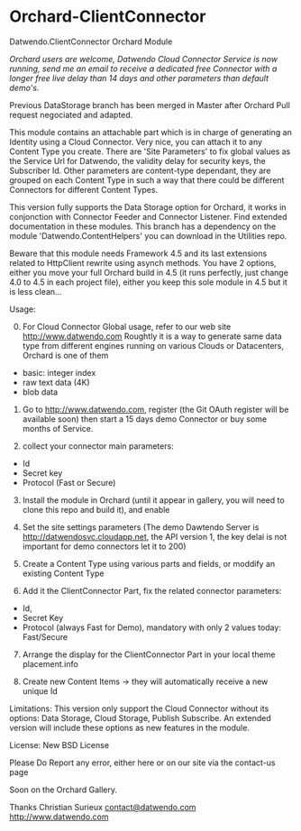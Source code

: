 Orchard-ClientConnector
=======================

Datwendo.ClientConnector Orchard Module

*Orchard users are welcome, Datwendo Cloud Connector Service is now running, send me an email to receive a dedicated free Connector with a longer free live delay than 14 days and other parameters than default demo's.*

Previous DataStorage branch has been merged in Master after Orchard Pull request negociated and adapted.

This module contains an attachable part which is in charge of generating an Identity using a Cloud Connector.
Very nice, you can attach it to any Content Type you create. 
There are 'Site Parameters' to fix global values as the Service Url for Datwendo, the validity delay for security keys, the Subscriber Id.
Other parameters are content-type dependant, they are grouped on each Content Type in such a way that there could be different Connectors for different Content Types.

This version fully supports the Data Storage option for Orchard, it works in conjonction with Connector Feeder and Connector Listener.
Find extended documentation in these modules.
This branch has a dependency on the module 'Datwendo.ContentHelpers' you can download in the Utilities repo.

Beware that this module needs Framework 4.5 and its last extensions related to HttpClient rewrite using asynch methods.
You have 2 options, either you move your full Orchard build in 4.5 (it runs perfectly, just change 4.0 to 4.5 in each project file), either you keep this sole module in 4.5 but it is less clean...

Usage:

0) For Cloud Connector Global usage, refer to our web site http://www.datwendo.com
Roughtly it is a way to generate same data type from different engines running on various Clouds or Datacenters, Orchard is one of them
- basic: integer index 
- raw text data (4K)
- blob data

1) Go to http://www.datwendo.com, register (the Git OAuth register will be available soon) then start a 15 days demo Connector or buy some months of Service.

2) collect your connector main parameters:
 - Id
 - Secret key
 - Protocol (Fast or Secure)
 
3) Install the module in Orchard (until it appear in gallery, you will need to clone this repo and build it), and enable
 
4) Set the site settings parameters (The demo Dawtendo Server is http://datwendosvc.cloudapp.net, the API version 1, the key delai is not important for demo connectors let it to 200)
 
5) Create a Content Type using various parts and fields, or moddify an existing Content Type
 
6) Add it the ClientConnector Part, fix the related connector parameters:
 - Id,
 - Secret Key
 - Protocol (always Fast for Demo), mandatory with only 2 values today: Fast/Secure

7) Arrange the display for the ClientConnector Part in your local theme placement.info

8) Create new Content Items -> they will automatically receive a new unique Id

 Limitations:
 This version only support the Cloud Connector without its options: Data Storage, Cloud Storage, Publish Subscribe.
 An extended version will include these options as new features in the module.


 License: New BSD License

 Please Do Report any error, either here or on our site via the contact-us page


Soon on the Orchard Gallery.

Thanks
Christian Surieux
contact@datwendo.com
http://www.datwendo.com
